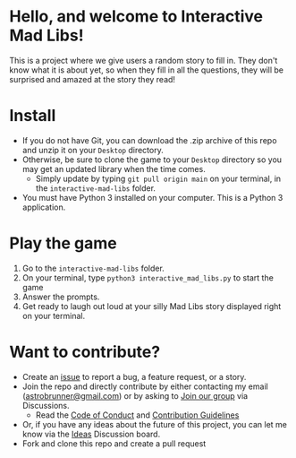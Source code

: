 # Hello, and welcome to Interactive Mad Libs!

This is a project where we give users a random story to fill in.  They don't know what it is about yet, so when they fill in all the questions, they will be surprised and amazed at the story they read!

# Install

* If you do not have Git, you can download the .zip archive of this repo and unzip it on your `Desktop` directory.
* Otherwise, be sure to clone the game to your `Desktop` directory so you may get an updated library when the time comes.
  * Simply update by typing `git pull origin main` on your terminal, in the `interactive-mad-libs` folder.
* You must have Python 3 installed on your computer.  This is a Python 3 application.

# Play the game

1. Go to the `interactive-mad-libs` folder.
2. On your terminal, type `python3 interactive_mad_libs.py` to start the game
3. Answer the prompts.
4. Get ready to laugh out loud at your silly Mad Libs story displayed right on your terminal.

# Want to contribute?

* Create an [issue](https://github.com/astronomical3/interactive-mad-libs/issues) to report a bug, a feature request, or a story.
* Join the repo and directly contribute by either contacting my email (astrobrunner@gmail.com) or by asking to [Join our group](https://github.com/astronomical3/interactive-mad-libs/discussions/categories/join-our-group) via Discussions.
  * Read the [Code of Conduct]() and [Contribution Guidelines](CONTRIBUTING.md)
* Or, if you have any ideas about the future of this project, you can let me know via the [Ideas](https://github.com/astronomical3/interactive-mad-libs/discussions/categories/ideas) Discussion board.
* Fork and clone this repo and create a pull request
